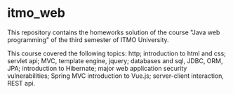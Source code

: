 # itmo_web

This repository contains the homeworks solution of the course "Java web programming" of the third semester of ITMO University.

This course covered the following topics: http; introduction to html and css; servlet api; MVC, template engine, jquery; databases and sql, JDBC, ORM, JPA; introduction to Hibernate; major web application security vulnerabilities; Spring MVC introduction to Vue.js; server-client interaction, REST api.
